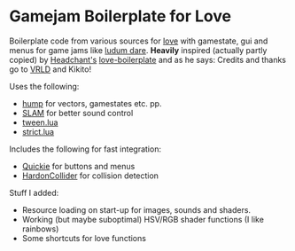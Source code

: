 Gamejam Boilerplate for Love
================

Boilerplate code from various sources for [love](http://www.love2d.org) with gamestate, gui and menus for game jams like [ludum dare](http://www.ludumdare.com/compo/). **Heavily** inspired (actually partly copied) by [Headchant's](http://www.headchant.com) [love-boilerplate](https://github.com/headchant/love-boilerplate) and as he says: Credits and thanks go to [VRLD](https://github.com/vrld/) and Kikito!

Uses the following:
* [hump](https://github.com/vrld/hump) for vectors, gamestates etc. pp.
* [SLAM](https://github.com/vrld/Stuff/tree/master/slam) for better sound control
* [tween.lua](https://github.com/kikito/tween.lua)
* [strict.lua](http://metalua.luaforge.net/src/lib/strict.lua.html)

Includes the following for fast integration:
* [Quickie](https://github.com/vrld/Quickie) for buttons and menus
* [HardonCollider](http://vrld.github.com/HardonCollider/) for collision detection

Stuff I added:
* Resource loading on start-up for images, sounds and shaders.
* Working (but maybe suboptimal) HSV/RGB shader functions (I like rainbows)
* Some shortcuts for love functions